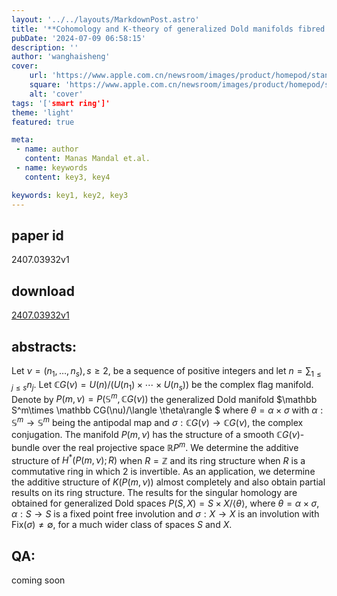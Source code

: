 ```yaml
---
layout: '../../layouts/MarkdownPost.astro'
title: '**Cohomology and K-theory of generalized Dold manifolds fibred by complex flag manifolds**'
pubDate: '2024-07-09 06:58:15'
description: ''
author: 'wanghaisheng'
cover:
    url: 'https://www.apple.com.cn/newsroom/images/product/homepod/standard/Apple-HomePod-hero-230118_big.jpg.large_2x.jpg'
    square: 'https://www.apple.com.cn/newsroom/images/product/homepod/standard/Apple-HomePod-hero-230118_big.jpg.large_2x.jpg'
    alt: 'cover'
tags: '['smart ring']' 
theme: 'light'
featured: true

meta:
 - name: author
   content: Manas Mandal et.al.
 - name: keywords
   content: key3, key4

keywords: key1, key2, key3
---
```


## paper id
2407.03932v1
## download
[2407.03932v1](http://arxiv.org/abs/2407.03932v1)
## abstracts:
Let $\nu=(n_1,\ldots, n_s), s\ge 2,$ be a sequence of positive integers and let $n=\sum_{1\le j\le s}n_j$. Let $\mathbb CG(\nu)=U(n)/(U(n_1)\times \cdots\times U(n_s))$ be the complex flag manifold. Denote by $P(m,\nu)=P(\mathbb S^m,\mathbb CG(\nu))$ the generalized Dold manifold $\mathbb S^m\times \mathbb CG(\nu)/\langle \theta\rangle $ where $\theta=\alpha\times \sigma$ with $\alpha:\mathbb S^m\to \mathbb S^m$ being the antipodal map and $\sigma:\mathbb CG(\nu)\to \mathbb CG(\nu)$, the complex conjugation. The manifold $P(m,\nu)$ has the structure of a smooth $\mathbb CG(\nu)$-bundle over the real projective space $\mathbb RP^m.$ We determine the additive structure of $H^*(P(m,\nu);R)$ when $R=\mathbb Z$ and its ring structure when $R$ is a commutative ring in which $2$ is invertible. As an application, we determine the additive structure of $K(P(m,\nu))$ almost completely and also obtain partial results on its ring structure. The results for the singular homology are obtained for generalized Dold spaces $P(S,X)=S\times X/\langle \theta\rangle$, where $\theta=\alpha\times \sigma$, $\alpha:S\to S$ is a fixed point free involution and $\sigma:X\to X$ is an involution with $\mathrm{Fix}(\sigma)\ne \emptyset,$ for a much wider class of spaces $S$ and $X$.
## QA:
coming soon
